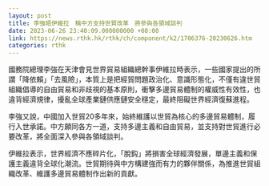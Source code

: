 ```yaml
---
layout: post
title: 李強晤伊維拉　稱中方支持世貿改革　將參與各領域談判
date: 2023-06-26 23:40:09.000000000 +08:00
link: https://news.rthk.hk/rthk/ch/component/k2/1706376-20230626.htm
categories: rthk
---
```


國務院總理李強在天津會見世界貿易組織總幹事伊維拉時表示，一些國家提出的所謂「降依賴」「去風險」，本質上是把經貿問題政治化、意識形態化，不僅有違世貿組織倡導的自由貿易和非歧視的基本原則，衝擊多邊貿易體制的權威性有效性，也違背經濟規律，擾亂全球產業鏈供應鏈安全穩定，最終阻礙世界經濟復蘇進程。

李強又說，中國加入世貿20多年來，始終維護以世貿為核心的多邊貿易體制，履行入世承諾。中方願同各方一道，支持多邊主義和自由貿易，並支持對世貿進行必要改革，將全面深入參與各領域談判。

伊維拉表示，世界經濟不應碎片化，「脫鈎」將損害全球經濟發展，單邊主義和保護主義違背全球化潮流。世貿期待與中方構建強而有力的夥伴關係，為推進世貿組織改革、維護多邊貿易體制作出新的貢獻。

